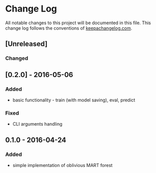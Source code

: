 # Change Log
All notable changes to this project will be documented in this file. This change log follows the conventions of [keepachangelog.com](http://keepachangelog.com/).

## [Unreleased]
### Changed

## [0.2.0] - 2016-05-06
### Added
- basic functionality - train (with model saving), eval, predict

### Fixed
- CLI arguments handling

## 0.1.0 - 2016-04-24
### Added
- simple implementation of oblivious MART forest

    